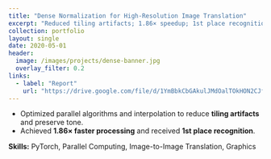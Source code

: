 ```yaml
---
title: "Dense Normalization for High-Resolution Image Translation"
excerpt: "Reduced tiling artifacts; 1.86× speedup; 1st place recognition."
collection: portfolio
layout: single
date: 2020-05-01
header:
  image: /images/projects/dense-banner.jpg
  overlay_filter: 0.2
links:
  - label: "Report"
    url: "https://drive.google.com/file/d/1YmBbkCbGAkulJMdOalTOkHON2CJfk3nC/view"
---
```


- Optimized parallel algorithms and interpolation to reduce **tiling artifacts** and preserve tone.  
- Achieved **1.86× faster processing** and received **1st place recognition**.

**Skills:** PyTorch, Parallel Computing, Image-to-Image Translation, Graphics
